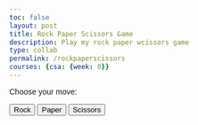 ```yaml
---
toc: false
layout: post
title: Rock Paper Scissors Game
description: Play my rock paper wcissors game 
type: collab
permalink: /rockpaperscissors
courses: {csa: {week: 0}}
---
```



<html lang="en">
<head>
    <meta charset="UTF-8">
    <meta name="viewport" content="width=device-width, initial-scale=1.0">
    <style>
        body {
            font-family: Arial, sans-serif;
        }
    </style>
</head>
<body>
    <p>Choose your move:</p>
    <button onclick="playGame('rock')">Rock</button>
    <button onclick="playGame('paper')">Paper</button>
    <button onclick="playGame('scissors')">Scissors</button>
    <p id="result"></p>

   <script>
        function playGame(playerChoice) {
            var choices = ["rock", "paper", "scissors"];
            var computerChoice = choices[Math.floor(Math.random() * 3)];
            
            if (playerChoice === computerChoice) {
                document.getElementById("result").textContent = "It's a tie!";
            } else if (
                (playerChoice === "rock" && computerChoice === "scissors") ||
                (playerChoice === "paper" && computerChoice === "rock") ||
                (playerChoice === "scissors" && computerChoice === "paper")
            ) {
                document.getElementById("result").textContent = "You win!";
            } else {
                document.getElementById("result").textContent = "Computer wins!";
            }
        }
</script>
</body>
</html>
